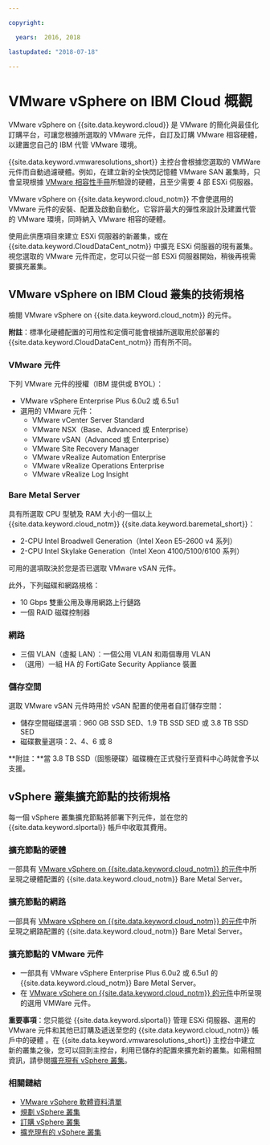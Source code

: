 ```yaml
---

copyright:

  years:  2016, 2018

lastupdated: "2018-07-18"

---
```


# VMware vSphere on IBM Cloud 概觀

VMware vSphere on {{site.data.keyword.cloud}} 是 VMware 的簡化與最佳化訂購平台，可讓您根據所選取的 VMware 元件，自訂及訂購 VMware 相容硬體，以建置您自己的 IBM 代管 VMware 環境。

{{site.data.keyword.vmwaresolutions_short}} 主控台會根據您選取的 VMWare 元件而自動過濾硬體。例如，在建立新的全快閃記憶體 VMware SAN 叢集時，只會呈現根據 [VMware 相容性手冊](https://www.vmware.com/resources/compatibility/search.php)所驗證的硬體，且至少需要 4 部 ESXi 伺服器。

VMware vSphere on {{site.data.keyword.cloud_notm}} 不會使選用的 VMware 元件的安裝、配置及啟動自動化，它容許最大的彈性來設計及建置代管的 VMware 環境，同時納入 VMware 相容的硬體。

使用此供應項目來建立 ESXi 伺服器的新叢集，或在 {{site.data.keyword.CloudDataCent_notm}} 中擴充 ESXi 伺服器的現有叢集。視您選取的 VMware 元件而定，您可以只從一部 ESXi 伺服器開始，稍後再視需要擴充叢集。

## VMware vSphere on IBM Cloud 叢集的技術規格

檢閱 VMware vSphere on {{site.data.keyword.cloud_notm}} 的元件。

**附註**：標準化硬體配置的可用性和定價可能會根據所選取用於部署的 {{site.data.keyword.CloudDataCent_notm}} 而有所不同。

### VMware 元件

下列 VMware 元件的授權（IBM 提供或 BYOL）：
* VMware vSphere Enterprise Plus 6.0u2 或 6.5u1
* 選用的 VMware 元件：
   * VMware vCenter Server Standard
   * VMware NSX（Base、Advanced 或 Enterprise）
   * VMware vSAN（Advanced 或 Enterprise）
   * VMware Site Recovery Manager
   * VMware vRealize Automation Enterprise
   * VMware vRealize Operations Enterprise
   * VMware vRealize Log Insight

### Bare Metal Server

具有所選取 CPU 型號及 RAM 大小的一個以上 {{site.data.keyword.cloud_notm}} {{site.data.keyword.baremetal_short}}：
* 2-CPU Intel Broadwell Generation（Intel Xeon E5-2600 v4 系列）
* 2-CPU Intel Skylake Generation（Intel Xeon 4100/5100/6100 系列）

可用的選項取決於您是否已選取 VMware vSAN 元件。

此外，下列磁碟和網路規格：
* 10 Gbps 雙重公用及專用網路上行鏈路
* 一個 RAID 磁碟控制器

### 網路

* 三個 VLAN（虛擬 LAN）：一個公用 VLAN 和兩個專用 VLAN
* （選用）一組 HA 的 FortiGate Security Appliance 裝置

### 儲存空間

選取 VMware vSAN 元件時用於 vSAN 配置的使用者自訂儲存空間：
* 儲存空間磁碟選項：960 GB SSD SED、1.9 TB SSD SED 或 3.8 TB SSD SED
* 磁碟數量選項：2、4、6 或 8

**附註：**當 3.8 TB SSD（固態硬碟）磁碟機在正式發行至資料中心時就會予以支援。

## vSphere 叢集擴充節點的技術規格

每一個 vSphere 叢集擴充節點將部署下列元件，並在您的 {{site.data.keyword.slportal}} 帳戶中收取其費用。

### 擴充節點的硬體

一部具有 [VMware vSphere on {{site.data.keyword.cloud_notm}} 的元件](../vsphere/vs_vsphereclusteroverview.html#components-of-vmware-vsphere-on-ibm-cloud)中所呈現之硬體配置的 {{site.data.keyword.cloud_notm}} Bare Metal Server。

### 擴充節點的網路

一部具有 [VMware vSphere on {{site.data.keyword.cloud_notm}} 的元件](../vsphere/vs_vsphereclusteroverview.html#components-of-vmware-vsphere-on-ibm-cloud)中所呈現之網路配置的 {{site.data.keyword.cloud_notm}} Bare Metal Server。

### 擴充節點的 VMware 元件

* 一部具有 VMware vSphere Enterprise Plus 6.0u2 或 6.5u1 的 {{site.data.keyword.cloud_notm}} Bare Metal Server。  
* 在 [VMware vSphere on {{site.data.keyword.cloud_notm}} 的元件](../vsphere/vs_vsphereclusteroverview.html#components-of-vmware-vsphere-on-ibm-cloud)中所呈現的選用 VMWare 元件。

**重要事項**：您只能從 {{site.data.keyword.slportal}} 管理 ESXi 伺服器、選用的 VMware 元件和其他已訂購及遞送至您的 {{site.data.keyword.cloud_notm}} 帳戶中的硬體 。在 {{site.data.keyword.vmwaresolutions_short}} 主控台中建立新的叢集之後，您可以回到主控台，利用已儲存的配置來擴充新的叢集。如需相關資訊，請參閱[擴充現有 vSphere 叢集](vs_scalingexistingclusters.html)。

### 相關鏈結

* [VMware vSphere 軟體資料清單](vs_bom.html)
* [規劃 vSphere 叢集](vs_planning.html)
* [訂購 vSphere 叢集](vs_orderinginstances.html)
* [擴充現有的 vSphere 叢集](vs_scalingexistingclusters.html)
